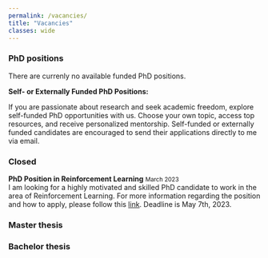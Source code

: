 ```yaml
---
permalink: /vacancies/
title: "Vacancies"
classes: wide
---
```


### PhD positions
There are currenly no available funded PhD positions. 

**Self- or Externally Funded PhD Positions:**

If you are passionate about research and seek academic freedom, explore self-funded PhD opportunities with us. Choose your own topic, access top resources, and receive personalized mentorship. Self-funded or externally funded candidates are encouraged to send their applications directly to me via email.

### Closed
**PhD Position in Reinforcement Learning** <small class="news-date">March 2023</small>
<br/>I am looking for a highly motivated and skilled PhD candidate to work in the area of Reinforcement Learning. For more information regarding the position and how to apply, please follow this [link](https://jobs.tue.nl/en/vacancy/phd-position-in-reinforcement-learning-990306.html). Deadline is May 7th, 2023. 

### Master thesis

### Bachelor thesis

